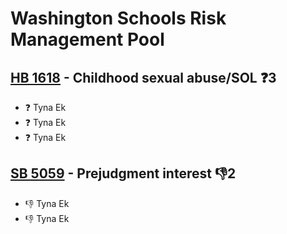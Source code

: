 # Washington Schools Risk Management Pool

## [HB 1618](/bill/2023-24/hb/1618/) - Childhood sexual abuse/SOL   ❓3
* ❓ Tyna Ek
* ❓ Tyna Ek
* ❓ Tyna Ek

## [SB 5059](/bill/2023-24/sb/5059/) - Prejudgment interest  👎2 
* 👎 Tyna Ek
* 👎 Tyna Ek